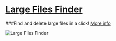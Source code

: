 # [Large Files Finder](http://qiplex.com/software/large-files-finder/)

###Find and delete large files in a click! [More info](http://qiplex.com/software/large-files-finder/)


![Large Files Finder](http://qiplex.com/img/large-files-finder-app.png)


